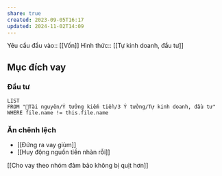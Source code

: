 ```yaml
---
share: true
created: 2023-09-05T16:17
updated: 2024-11-02T14:09
---
```

Yêu cầu đầu vào:: [[Vốn]]
Hình thức:: [[Tự kinh doanh, đầu tư]]

## Mục đích vay
### Đầu tư
```dataview
LIST
FROM "📜Tài nguyên/Ý tưởng kiếm tiền/3 Ý tưởng/Tự kinh doanh, đầu tư" 
WHERE file.name != this.file.name
```

### Ăn chênh lệch
- [[Đứng ra vay giùm]]
- [[Huy động nguồn tiền nhàn rỗi]]

[[Cho vay theo nhóm đảm bảo không bị quịt hơn]]
